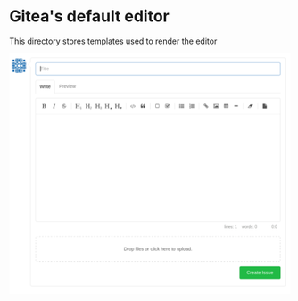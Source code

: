 # Gitea's default editor

This directory stores templates used to render the editor

![](/img/docs/editor/default.png)